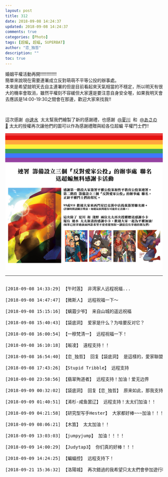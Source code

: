 ```yaml
---
layout: post
title: 312
date: 2018-09-08 14:24:37
updated: 2018-09-08 14:24:37
comments: true
categories: [Photo]
tags: [超蝙, 超蝠, SUPERBAT]
author: "恋_独哲"
description: ""
toc: true
---
```


<p>婚姻平權活動再開!!!!!!!!!!!!!<br />簡單來說現在需要連署成立反對萌萌不平等公投的辦事處。<br />本來是希望就明天去自主連署的但是目前看起來天氣相當的不穩定，所以明天有很大的機率會取消，雖然平權刻不容緩但大家還是要注意自身安全喔，如果我明天會去應該是14:00-19:30之間會在那邊，歡迎大家來找我!!<br /></p> 
<p><br /></p> 
<p>這次感謝&nbsp;&nbsp;<a target="_blank" loftermentionblogid="481488735" href="http://www.lofter.com/mentionredirect.do?blogId=481488735"  >@速水</a>&nbsp;&nbsp;太太幫我們繪製了新的感謝禮，也感謝&nbsp;&nbsp;<a target="_blank" loftermentionblogid="492925232" href="http://www.lofter.com/mentionredirect.do?blogId=492925232"  >@夏川</a>&nbsp;&nbsp;和&nbsp;&nbsp;<a target="_blank" loftermentionblogid="481511563" href="http://www.lofter.com/mentionredirect.do?blogId=481511563"  >@あさの🍄</a>&nbsp;太太的授權再次讓他們的圖可以作為感謝禮贈與給各位超蝙&nbsp;平權鬥士們!!<br /></p>

![](https://raw.githubusercontent.com/alicewish/maple50821/master/img_YW5MWVN1NEpoZFVrQ2hPb2x6V2hGOGNOb2VvTFQ0NnF4UFhHYmFKK3NBL2Z2bmZLZlg0Q0VnPT0.jpg)

---

<pre>

[2018-09-08 14:33:29] 【午时莲】 非湾家人远程祝福...

[2018-09-08 14:47:47] 【微斯人】 远程祝福一下～

[2018-09-08 15:15:16] 【螭蕸少爷】 来自山城的遥远祝福

[2018-09-08 15:40:43] 【袋底洞】 爱家是什么？为啥要反对它？

[2018-09-08 16:00:54] 【一穆梵清一】 远程祝福一下！

[2018-09-08 16:10:18] 【皈凌】 遠程支持！！

[2018-09-08 16:54:40] 【恋_独哲】 回复【袋底洞】 是這樣的，愛家聯盟認為家庭就應該要由一男一女組成，為了他們的愛家理念他們認為同性戀或是其他的性向家庭組成都是不正常的，所以他們要矯正這個觀念以達到愛家。(不好意思因為有點關係到敏感話題所以我不能直接貼網址過來><

[2018-09-08 17:43:26] 【Stupid Tribble】 远程支持

[2018-09-08 23:58:56] 【翡翠殉道者】 远程支持！加油！爱无边界

[2018-09-09 00:32:02] 【袋底洞】 回复【恋_独哲】 原来如此，那我支持你们，加油(ง •̀_•́)ง！

[2018-09-09 01:40:51] 【浠杉-咸鱼罢辽】 远程支持！太太们加油！！

[2018-09-09 04:21:58] 【研究型写手Hester】 大家都好棒~~~加油！！！

[2018-09-09 08:06:21] 【木笡】 太太加油！！

[2018-09-09 13:03:03] 【jumpyjump】 加油！！！！

[2018-09-09 14:00:29] 【Judytap3】 你们真的好棒！！！

[2018-09-09 14:24:25] 【蝙蝠控】 远程支持下！

[2018-09-21 15:36:32] 【洛陽城】 再次錯過的我希望只太太們會參加遊行啊QQ

</pre>